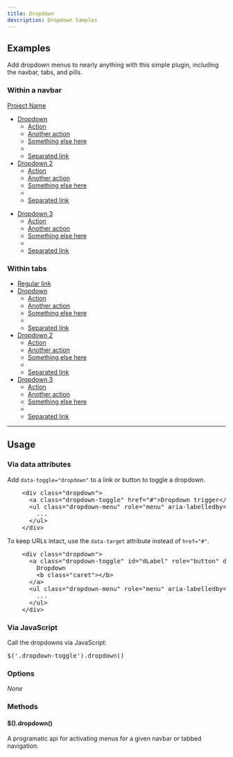 ```yaml
---
title: Dropdown
description: Dropdown Samples
---
```


<section id="dropdowns">
  <h2>Examples</h2>
  <p>Add dropdown menus to nearly anything with this simple plugin, including the navbar, tabs, and pills.</p>
  <h3>Within a navbar</h3>
  <div class="bs-docs-example">
    <div id="navbar-example" class="navbar navbar-static">
      <div class="navbar-inner">
        <div class="container" style="width: auto;">
          <a class="brand" href="#">Project Name</a>
          <ul class="nav" role="navigation">
            <li class="dropdown">
              <a id="drop1" href="#" role="button" class="dropdown-toggle" data-toggle="dropdown">Dropdown <b class="caret"></b></a>
              <ul class="dropdown-menu" role="menu" aria-labelledby="drop1">
                <li><a tabindex="-1" href="http://google.com">Action</a></li>
                <li><a tabindex="-1" href="#anotherAction">Another action</a></li>
                <li><a tabindex="-1" href="#">Something else here</a></li>
                <li class="divider"></li>
                <li><a tabindex="-1" href="#">Separated link</a></li>
              </ul>
            </li>
            <li class="dropdown">
              <a href="#" id="drop2" role="button" class="dropdown-toggle" data-toggle="dropdown">Dropdown 2 <b class="caret"></b></a>
              <ul class="dropdown-menu" role="menu" aria-labelledby="drop2">
                <li><a tabindex="-1" href="#">Action</a></li>
                <li><a tabindex="-1" href="#">Another action</a></li>
                <li><a tabindex="-1" href="#">Something else here</a></li>
                <li class="divider"></li>
                <li><a tabindex="-1" href="#">Separated link</a></li>
              </ul>
            </li>
          </ul>
          <ul class="nav pull-right">
            <li id="fat-menu" class="dropdown">
              <a href="#" id="drop3" role="button" class="dropdown-toggle" data-toggle="dropdown">Dropdown 3 <b class="caret"></b></a>
              <ul class="dropdown-menu" role="menu" aria-labelledby="drop3">
                <li><a tabindex="-1" href="#">Action</a></li>
                <li><a tabindex="-1" href="#">Another action</a></li>
                <li><a tabindex="-1" href="#">Something else here</a></li>
                <li class="divider"></li>
                <li><a tabindex="-1" href="#">Separated link</a></li>
              </ul>
            </li>
          </ul>
        </div>
      </div>
    </div>
  </div> 
  <h3>Within tabs</h3>
  <div class="bs-docs-example">
    <ul class="nav nav-pills">
      <li class="active"><a href="#">Regular link</a></li>
      <li class="dropdown">
        <a class="dropdown-toggle" id="drop4" role="button" data-toggle="dropdown" href="#">Dropdown <b class="caret"></b></a>
        <ul id="menu1" class="dropdown-menu" role="menu" aria-labelledby="drop4">
          <li><a tabindex="-1" href="#">Action</a></li>
          <li><a tabindex="-1" href="#">Another action</a></li>
          <li><a tabindex="-1" href="#">Something else here</a></li>
          <li class="divider"></li>
          <li><a tabindex="-1" href="#">Separated link</a></li>
        </ul>
      </li>
      <li class="dropdown">
        <a class="dropdown-toggle" id="drop5" role="button" data-toggle="dropdown" href="#">Dropdown 2 <b class="caret"></b></a>
        <ul id="menu2" class="dropdown-menu" role="menu" aria-labelledby="drop5">
          <li><a tabindex="-1" href="#">Action</a></li>
          <li><a tabindex="-1" href="#">Another action</a></li>
          <li><a tabindex="-1" href="#">Something else here</a></li>
          <li class="divider"></li>
          <li><a tabindex="-1" href="#">Separated link</a></li>
        </ul>
      </li>
      <li class="dropdown">
        <a class="dropdown-toggle" id="drop5" role="button" data-toggle="dropdown" href="#">Dropdown 3 <b class="caret"></b></a>
        <ul id="menu3" class="dropdown-menu" role="menu" aria-labelledby="drop5">
          <li><a tabindex="-1" href="#">Action</a></li>
          <li><a tabindex="-1" href="#">Another action</a></li>
          <li><a tabindex="-1" href="#">Something else here</a></li>
          <li class="divider"></li>
          <li><a tabindex="-1" href="#">Separated link</a></li>
        </ul>
      </li>
    </ul>
  </div> 
  <hr class="bs-docs-separator">
  <h2>Usage</h2>
  <h3>Via data attributes</h3>
  <p>Add <code>data-toggle="dropdown"</code> to a link or button to toggle a dropdown.</p>
          
<pre class="prettyprint linenums">
    &lt;div class="dropdown"&gt;
      &lt;a class="dropdown-toggle" href="#"&gt;Dropdown trigger&lt;/a&gt;
      &lt;ul class="dropdown-menu" role="menu" aria-labelledby="dLabel"&gt;
        ...
      &lt;/ul&gt;
    &lt;/div&gt;
</pre>
  <p>To keep URLs intact, use the <code>data-target</code> attribute instead of <code>href="#"</code>.</p>          
<pre class="prettyprint linenums">
    &lt;div class="dropdown"&gt;
      &lt;a class="dropdown-toggle" id="dLabel" role="button" data-toggle="dropdown" data-target="#" href="/page.html"&gt;
        Dropdown
        &lt;b class="caret"&gt;&lt;/b&gt;
      &lt;/a&gt;
      &lt;ul class="dropdown-menu" role="menu" aria-labelledby="dLabel"&gt;
        ...
      &lt;/ul&gt;
    &lt;/div&gt;
</pre>

  <h3>Via JavaScript</h3>
  <p>Call the dropdowns via JavaScript:</p>
  <pre class="prettyprint linenums">$('.dropdown-toggle').dropdown()</pre>
  <h3>Options</h3>
  <p><em>None</em></p>
  <h3>Methods</h3>
  <h4>$().dropdown()</h4>
  <p>A programatic api for activating menus for a given navbar or tabbed navigation.</p>
</section>
